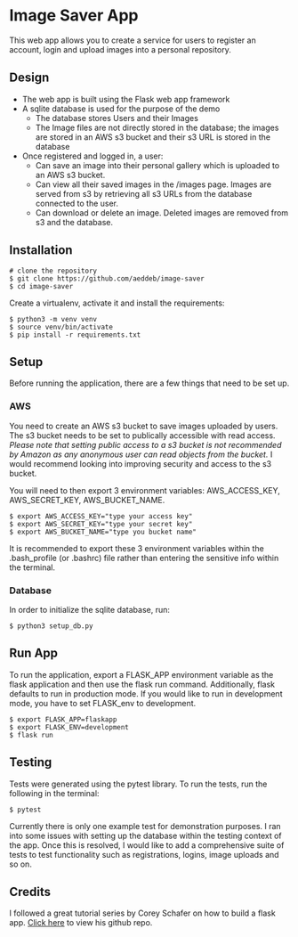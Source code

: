# Image Saver App

This web app allows you to create a service for users to register an account, login and upload images into a personal repository.

## Design
- The web app is built using the Flask web app framework
- A sqlite database is used for the purpose of the demo
    - The database stores Users and their Images
    - The Image files are not directly stored in the database; the images are stored in an AWS s3 bucket and their s3 URL is stored in the database
- Once registered and logged in, a user:
    - Can save an image into their personal gallery which is uploaded to an AWS s3 bucket.
    - Can view all their saved images in the /images page. Images are served from s3 by retrieving all s3 URLs from the database connected to the user.
    - Can download or delete an image. Deleted images are removed from s3 and the database.

## Installation

```
# clone the repository
$ git clone https://github.com/aeddeb/image-saver
$ cd image-saver
```

Create a virtualenv, activate it and install the requirements:

```
$ python3 -m venv venv
$ source venv/bin/activate
$ pip install -r requirements.txt
```

## Setup
Before running the application, there are a few things that need to be set up.
### AWS
You need to create an AWS s3 bucket to save images uploaded by users. The s3 bucket needs to be set to publically accessible with read access. <i>Please note that setting public access to a s3 bucket is not recommended by Amazon as any anonymous user can read objects from the bucket.</i> I would recommend looking into improving security and access to the s3 bucket.

You will need to then export 3 environment variables: AWS_ACCESS_KEY, AWS_SECRET_KEY, AWS_BUCKET_NAME.
```
$ export AWS_ACCESS_KEY="type your access key"
$ export AWS_SECRET_KEY="type your secret key"
$ export AWS_BUCKET_NAME="type you bucket name"
```
It is recommended to export these 3 environment variables within the .bash_profile (or .bashrc) file rather than entering the sensitive info within the terminal.

### Database
In order to initialize the sqlite database, run:
```
$ python3 setup_db.py
```

## Run App
To run the application, export a FLASK_APP environment variable as the flask application and then use the flask run command. Additionally, flask defaults to run in production mode. If you would like to run in development mode, you have to set FLASK_env to development.

```
$ export FLASK_APP=flaskapp
$ export FLASK_ENV=development
$ flask run
```

## Testing
Tests were generated using the pytest library. To run the tests, run the following in the terminal:
```
$ pytest
```

Currently there is only one example test for demonstration purposes. I ran into some issues with setting up the database within the testing context of the app. Once this is resolved, I would like to add a comprehensive suite of tests to test functionality such as registrations, logins, image uploads and so on.


## Credits
I followed a great tutorial series by Corey Schafer on how to build a flask app. [Click here](https://github.com/CoreyMSchafer/code_snippets/tree/master/Python/Flask_Blog) to view his github repo.
